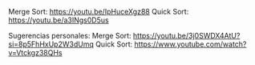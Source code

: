 Merge Sort: https://youtu.be/IpHuceXgz88
Quick Sort: https://youtu.be/a3INgs0D5us

Sugerencias personales:
Merge Sort: https://youtu.be/3j0SWDX4AtU?si=8p5FhHxUp2W3dUmq
Quick Sort: https://www.youtube.com/watch?v=Vtckgz38QHs